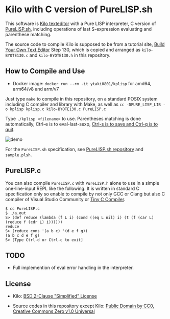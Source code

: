 # Kilo with C version of PureLISP.sh

This software is [Kilo texteditor](https://github.com/antirez/kilo) with a Pure LISP interpreter, C version of [PureLISP.sh](https://github.com/ytaki0801/PureLISP.sh), including operations of last S-expression evaluating and parenthese matching.

The source code to compile Kilo is supposed to be from a tutorial site, [Build Your Own Text Editor](https://viewsourcecode.org/snaptoken/kilo/) Step 130, which is copied and arranged as `kilo-BYOTE130.c` and `kilo-BYOTE130.h` in this repository.

## How to Compile and Use

* Docker image: `docker run --rm -it ytaki0801/kplisp` for amd64, arm64/v8 and arm/v7

Just type `make` to compile in this repository, on a standard POSIX system including C compiler and library with Make, as well as `cc -DPURE_LISP_LIB -o kplisp kplisp.c kilo-BYOTE130.c PureLISP.c`

Type `./kplisp <filename>` to use. Parentheses matching is done automatically, Ctrl-e is to eval-last-sexp, [Ctrl-s is to save and Ctrl-q is to quit](https://github.com/antirez/kilo).

![demo](https://github.com/ytaki0801/Kilo-PureLISP/blob/master/Kilo-PureLISP_demo.gif)

For the `PureLISP.sh` specification, see [PureLISP.sh repository](https://github.com/ytaki0801/PureLISP.sh) and `sample.plsh`.

## PureLISP.c

You can also compile `PureLISP.c` with `PureLISP.h` alone to use in a simple one-line-input REPL like the following. It is written in standard C specification only so enable to compile by not only GCC or Clang but also C compiler of Visual Studio Community or [Tiny C Compiler](https://bellard.org/tcc/).

```
$ cc PureLISP.c
$ ./a.out
S> (def reduce (lambda (f L i) (cond ((eq L nil) i) (t (f (car L) (reduce f (cdr L) i))))))
reduce
S> (reduce cons '(a b c) '(d e f g))
(a b c d e f g)
S> [Type Ctrl-d or Ctrl-c to exit]
```

## TODO

* Full implemention of eval error handling in the interpreter.

## License

* Kilo: [BSD 2-Clause "Simplified" License](https://github.com/snaptoken/kilo-src/blob/master/LICENSE)

* Source codes in this repository except Kilo: [Public Domain by CC0, Creative Commons Zero v1.0 Universal](https://creativecommons.org/publicdomain/zero/1.0/)

